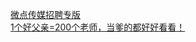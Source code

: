  
[微点传媒招聘专版](http://www.dianyue.me/archives/192/xtqdbb7plfkj97ws/)  
[1个好父亲=200个老师，当爹的都好好看看！](http://www.dianyue.me/archives/187/39an0vsekudxhj9u/)
